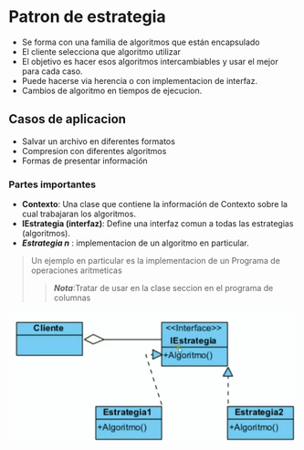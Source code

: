 # Patron de estrategia

* Se forma con una familia de algoritmos que están encapsulado
* El cliente selecciona que algoritmo utilizar
* El objetivo es hacer esos algoritmos intercambiables y usar el mejor para cada caso.
* Puede hacerse via herencia o con implementacion de interfaz.
* Cambios de algoritmo en tiempos de ejecucion.

## Casos de aplicacion

* Salvar un archivo en diferentes formatos
* Compresion con diferentes algoritmos
* Formas de presentar información

### Partes importantes

  * **Contexto**: Una clase que contiene la información de Contexto sobre la cual trabajaran los algoritmos.
  * **IEstrategia (interfaz)**: Define una interfaz comun a todas las estrategias (algoritmos).
  * ***Estrategia n*** : implementacion de un algoritmo en particular.
>Un ejemplo en particular es la implementacion de un Programa de operaciones aritmeticas
>> ***Nota***:Tratar de usar en la clase seccion en el programa de columnas

  ![Estrategia](https://github.com/santiagovasquez1/Patrones-de-disenio/blob/master/Estrategia.PNG)
